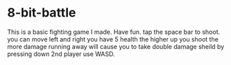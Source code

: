 # 8-bit-battle
This is a basic fighting game I made. Have fun.
tap the space bar to shoot.
you can move left and right
you have 5 health
the higher up you shoot the more damage
running away will cause you to take double damage
sheild by pressing down
2nd player use WASD.
